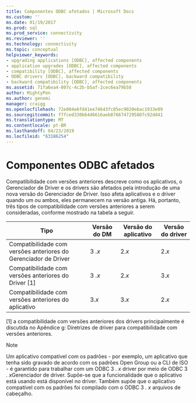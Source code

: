 ```yaml
---
title: Componentes ODBC afetados | Microsoft Docs
ms.custom: ''
ms.date: 01/19/2017
ms.prod: sql
ms.prod_service: connectivity
ms.reviewer: ''
ms.technology: connectivity
ms.topic: conceptual
helpviewer_keywords:
- upgrading applications [ODBC], affected components
- application upgrades [ODBC], affected components
- compatibility [ODBC], affected components
- ODBC drivers [ODBC], backward compatibility
- backward compatibility [ODBC], affected components
ms.assetid: 71fa6ea4-007c-4c2b-b5af-2cec6ea79b58
author: MightyPen
ms.author: genemi
manager: craigg
ms.openlocfilehash: 72e004e6fd41ee74643fc05ec9020e6ac1933e09
ms.sourcegitcommit: f7fced330b64d6616aeb8766747295807c92dd41
ms.translationtype: MT
ms.contentlocale: pt-BR
ms.lasthandoff: 04/23/2019
ms.locfileid: "63186254"
---
```

# <a name="affected-odbc-components"></a>Componentes ODBC afetados
Compatibilidade com versões anteriores descreve como os aplicativos, o Gerenciador de Driver e os drivers são afetados pela introdução de uma nova versão do Gerenciador de Driver. Isso afeta aplicativos e o driver quando um ou ambos, eles permanecem na versão antiga. Há, portanto, três tipos de compatibilidade com versões anteriores a serem consideradas, conforme mostrado na tabela a seguir.  
  
|Tipo|Versão do DM|Versão do aplicativo|Versão do driver|  
|----------|-------------------|----------------------------|-----------------------|  
|Compatibilidade com versões anteriores do Gerenciador de Driver|3 *.x*|2.*x*|2.*x*|  
|Compatibilidade com versões anteriores do Driver [1]|3 *.x*|2.*x*|3.*x*|  
|Compatibilidade com versões anteriores do aplicativo|3.*x*|3.*x*|2.*x*|  
  
 [1] a compatibilidade com versões anteriores dos drivers principalmente é discutida no Apêndice g: Diretrizes de driver para compatibilidade com versões anteriores.  
  
> [!NOTE]
>  Um aplicativo compatível com os padrões - por exemplo, um aplicativo que tenha sido gravado de acordo com os padrões Open Group ou a CLI de ISO - é garantido para trabalhar com um ODBC 3 *. x* driver por meio de ODBC 3 *. x*Gerenciador de driver. Supõe-se que a funcionalidade que o aplicativo está usando está disponível no driver. Também supõe que o aplicativo compatível com os padrões foi compilado com o ODBC 3 *. x* arquivos de cabeçalho.
